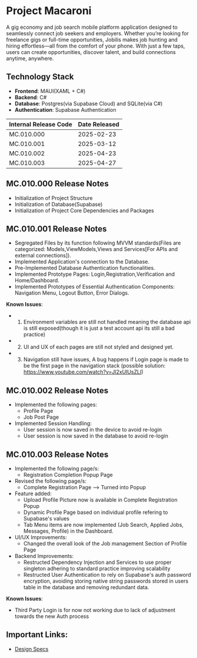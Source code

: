 # **Project Macaroni**

A gig economy and job search mobile platform application designed to seamlessly connect job seekers and employers. Whether you’re looking for freelance gigs or full-time opportunities, Jobilis makes job hunting and hiring effortless—all from the comfort of your phone. With just a few taps, users can create opportunities, discover talent, and build connections anytime, anywhere.

## **Technology Stack**

- **Frontend**: MAUI(XAML + C#)
- **Backend**: C#
- **Database**: Postgres(via Supabase Cloud) and SQLite(via C#)
- **Authentication**: Supabase Authentication

| **Internal Release Code** | **Date Released** |
| ------------------------- | ----------------- |
| MC.010.000                | 2025-02-23        |
| MC.010.001                | 2025-03-12        |
| MC.010.002                | 2025-04-23        |
| MC.010.003                | 2025-04-27        |


## MC.010.000 Release Notes

- Initialization of Project Structure
- Initialization of Database(Supabase)
- Initialization of Project Core Dependencies and Packages

## MC.010.001 Release Notes

- Segregated Files by its function following MVVM standards(Files are categorized: Models,ViewModels,Views and Services[For APIs and external connections]).
- Implemented Application's connection to the Database.
- Pre-Implemented Database Authentication functionalities.
- Implemented Prototype Pages: Login,Registration,Verification and Home/Dashboard.
- Implemented Prototypes of Essential Authentication Components: Navigation Menu, Logout Button, Error Dialogs.

**Known Issues**:

- 1. Environment variables are still not handled meaning the database api is still exposed(though it is just a test account api its still a bad practice)
- 2. UI and UX of each pages are still not styled and designed yet.
- 3. Navigation still have issues, A bug happens if Login page is made to be the first page in the navigation stack (possible solution: https://www.youtube.com/watch?v=Jl2xUIUsZLI)
## MC.010.002 Release Notes

- Implemented the following pages:
  - Profile Page
  - Job Post Page
- Implemented Session Handling:
  - User session is now saved in the device to avoid re-login
  - User session is now saved in the database to avoid re-login
 
## MC.010.003 Release Notes

- Implemented the following page/s:
  - Registration Completion Popup Page
- Revised the following page/s:
  - Complete Registration Page --> Turned into Popup
- Feature added:
  - Upload Profile Picture now is available in Complete Registration Popup
  - Dynamic Profile Page based on individual profile refering to Supabase's values
  - Tab Menu items are now implemented (Job Search, Applied Jobs, Messages, Profile) in the Dashboard.
- UI/UX Improvements:
  - Changed the overall look of the Job management Section of Profile Page
- Backend Improvements:
  - Restructed Dependency Injection and Services to use proper singleton adhering to standard practice improving scalability
  - Restructed User Authentication to rely on Supabase's auth password encryption, avoiding storing native string passwords stored in users table in the database and removing redundant data.

**Known Issues**:
  - Third Party Login is for now not working due to lack of adjustment towards the new Auth process

## Important Links:

- [Design Specs](https://github.com/NykuluzC/macaroni)
